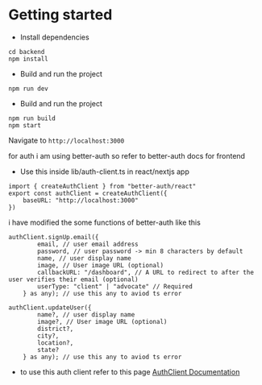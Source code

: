 # Getting started

- Install dependencies

```
cd backend
npm install
```

- Build and run the project

```
npm run dev
```

- Build and run the project

```
npm run build
npm start
```

Navigate to `http://localhost:3000`

for auth i am using better-auth so refer to better-auth docs for frontend

- Use this inside lib/auth-client.ts in react/nextjs app

```
import { createAuthClient } from "better-auth/react"
export const authClient = createAuthClient({
    baseURL: "http://localhost:3000"
})
```

i have modified the some functions of better-auth like this

```
authClient.signUp.email({
        email, // user email address
        password, // user password -> min 8 characters by default
        name, // user display name
        image, // User image URL (optional)
        callbackURL: "/dashboard", // A URL to redirect to after the user verifies their email (optional)
        userType: "client" | "advocate" // Required
    } as any); // use this any to aviod ts error
```

```
authClient.updateUser({
        name?, // user display name
        image?, // User image URL (optional)
        district?,
        city?,
        location?,
        state?
    } as any); // use this any to aviod ts error
```

- to use this auth client refer to this page [AuthClient Documentation](https://www.better-auth.com/docs/basic-usage)
